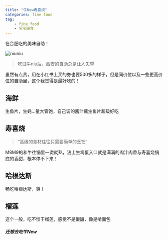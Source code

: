 ```yaml
---
title: "牛New寿喜烧"
categories: fine food
tag: 
    - fine food
    - 宝宝辅食
---
```


在合肥吃的美味自助！

![niuniu](/food/niuniu.JPG)

> 吃过牛niu后，西安的自助总是让人失望

虽然有点贵，用在小红书上买的券也要500多的样子，但是同价位以及一些更高价位的自助里，这个我觉得是最好吃的！

## 海鲜
生鱼片，生蚝...量大管饱，自己调的酱汁蘸生鱼片超级好吃

## 寿喜烧
> “高级的食材往往只需要简单的烹饪”

M8M9的和牛往锅里一烫就熟，沾上生鸡蛋入口就是满满的肉汁肉香与寿喜烧锅底的香甜，根本停不下来！

## 哈根达斯
畅吃哈根达斯，爽！

## 榴莲
这个一般，吃不惯干榴莲，感觉不是很甜，像是啃面包

##### 还想去吃牛New